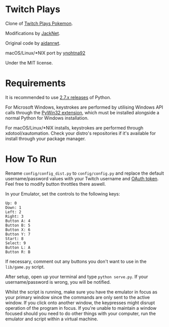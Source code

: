 Twitch Plays
============

Clone of [Twitch Plays Pokemon](http://twitch.tv/twitch_plays_pokemon).

Modifications by [JackNet](https://github.com/Jacknet).

Original code by [aidanrwt](https://github.com/aidanrwt).

macOS/Linux/*NIX port by [ynohtna92](https://github.com/ynohtna92)

Under the MIT license.

Requirements
============

It is recommended to use [2.7.x releases](http://www.python.org/download/releases/2.7/) of Python.

For Microsoft Windows, keystrokes are performed by utilising Windows API calls through the [PyWin32 extension](http://sourceforge.net/projects/pywin32/), which must be installed alongside a normal Python for Windows installation.

For macOS/Linux/*NIX installs, keystrokes are performed through xdotool/xautomation. Check your distro's repositories if it's available for install through your package manager.

How To Run
============

Rename `config/config_dist.py` to `config/config.py` and replace the default username/password values with your Twitch username and [OAuth token](http://www.twitchapps.com/tmi/). Feel free to modify button throttles there aswell.

In your Emulator, set the controls to the following keys:

```
Up: 0
Down: 1
Left: 2
Right: 3
Button A: 4
Button B: 5
Button X: 6
Button Y: 7
Start: 8
Select: 9
Button L: A
Button R: B
```

If necessary, comment out any buttons you don't want to use in the `lib/game.py` script.

After setup, open up your terminal and type `python serve.py`. If your username/password is wrong, you will be notified.

Whilst the script is running, make sure you have the emulator in focus as your primary window since the commands are only sent to the active window. If you click onto another window, the keypresses might disrupt operation of the program in focus. If you're unable to maintain a window focused should you need to do other things with your computer, run the emulator and script within a virtual machine.
